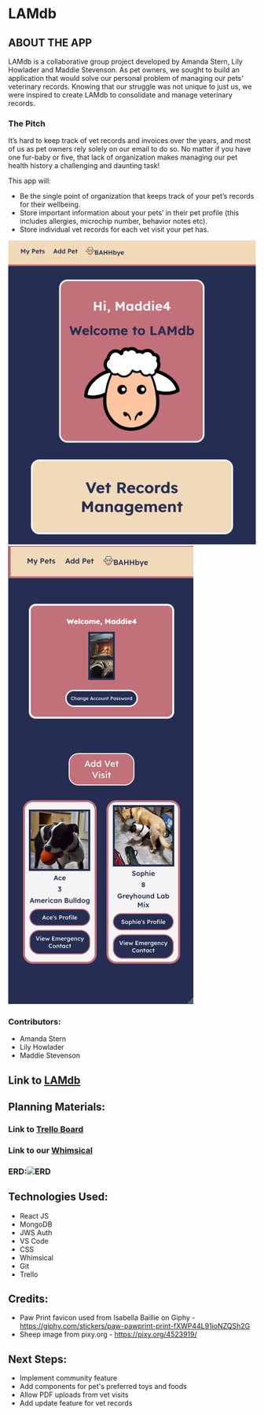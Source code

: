 # LAMdb

## ABOUT THE APP
LAMdb is a collaborative group project developed by Amanda Stern, Lily Howlader and Maddie Stevenson. As pet owners, we sought to build an application that would solve our personal problem of managing our pets' veterinary records. Knowing that our struggle was not unique to just us, we were inspired to create LAMdb to consolidate and manage veterinary records.

### The Pitch
It’s hard to keep track of vet records and invoices over the years, and most of us as pet owners rely solely on our email to do so. No matter if you have one fur-baby or five, that lack of organization makes managing our pet health history a challenging and daunting task! 

This app will: 
- Be the single point of organization that keeps track of your pet’s records for their wellbeing.
- Store important information about your pets’ in their pet profile (this includes allergies, microchip number, behavior notes etc).
- Store individual vet records for each vet visit your pet has.

![home](public/assets/home.png)
![profile](public/assets/profile.png)

### Contributors:
- Amanda Stern
- Lily Howlader
- Maddie Stevenson
  
## Link to [LAMdb](https://lamdb.netlify.app/)

## Planning Materials:
### Link to [Trello Board](https://trello.com/b/Of4o4JVy/lamdb)

### Link to our [Whimsical](https://whimsical.com/lamdb-K2TjcLPjY9Ve3bbPKog8FU)

### ERD:![ERD](public/assets/erd.png)

## Technologies Used:
- React JS
- MongoDB
- JWS Auth
- VS Code
- CSS
- Whimsical
- Git
- Trello
  
## Credits: 
- Paw Print favicon used from Isabella Baillie on Giphy - https://giphy.com/stickers/paw-pawprint-print-fXWP44L91ioNZQSh2G
- Sheep image from pixy.org - https://pixy.org/4523919/

## Next Steps:
- Implement community feature
- Add components for pet's preferred toys and foods
- Allow PDF uploads from vet visits
- Add update feature for vet records